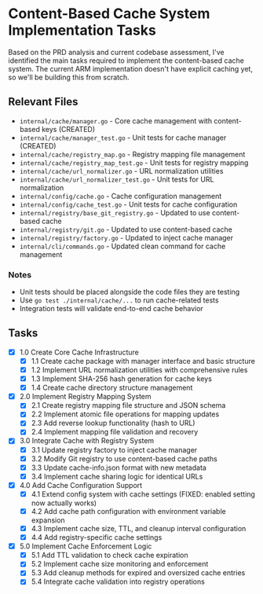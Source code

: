 # Content-Based Cache System Implementation Tasks

Based on the PRD analysis and current codebase assessment, I've identified the main tasks required to implement the content-based cache system. The current ARM implementation doesn't have explicit caching yet, so we'll be building this from scratch.

## Relevant Files

- `internal/cache/manager.go` - Core cache management with content-based keys (CREATED)
- `internal/cache/manager_test.go` - Unit tests for cache manager (CREATED)
- `internal/cache/registry_map.go` - Registry mapping file management
- `internal/cache/registry_map_test.go` - Unit tests for registry mapping
- `internal/cache/url_normalizer.go` - URL normalization utilities
- `internal/cache/url_normalizer_test.go` - Unit tests for URL normalization
- `internal/config/cache.go` - Cache configuration management
- `internal/config/cache_test.go` - Unit tests for cache configuration
- `internal/registry/base_git_registry.go` - Updated to use content-based cache
- `internal/registry/git.go` - Updated to use content-based cache
- `internal/registry/factory.go` - Updated to inject cache manager
- `internal/cli/commands.go` - Updated clean command for cache management

### Notes

- Unit tests should be placed alongside the code files they are testing
- Use `go test ./internal/cache/...` to run cache-related tests
- Integration tests will validate end-to-end cache behavior

## Tasks

- [x] 1.0 Create Core Cache Infrastructure
  - [x] 1.1 Create cache package with manager interface and basic structure
  - [x] 1.2 Implement URL normalization utilities with comprehensive rules
  - [x] 1.3 Implement SHA-256 hash generation for cache keys
  - [x] 1.4 Create cache directory structure management
- [x] 2.0 Implement Registry Mapping System
  - [x] 2.1 Create registry mapping file structure and JSON schema
  - [x] 2.2 Implement atomic file operations for mapping updates
  - [x] 2.3 Add reverse lookup functionality (hash to URL)
  - [x] 2.4 Implement mapping file validation and recovery
- [x] 3.0 Integrate Cache with Registry System
  - [x] 3.1 Update registry factory to inject cache manager
  - [x] 3.2 Modify Git registry to use content-based cache paths
  - [x] 3.3 Update cache-info.json format with new metadata
  - [x] 3.4 Implement cache sharing logic for identical URLs
- [x] 4.0 Add Cache Configuration Support
  - [x] 4.1 Extend config system with cache settings (FIXED: enabled setting now actually works)
  - [x] 4.2 Add cache path configuration with environment variable expansion
  - [x] 4.3 Implement cache size, TTL, and cleanup interval configuration
  - [x] 4.4 Add registry-specific cache settings
- [x] 5.0 Implement Cache Enforcement Logic
  - [x] 5.1 Add TTL validation to check cache expiration
  - [x] 5.2 Implement cache size monitoring and enforcement
  - [x] 5.3 Add cleanup methods for expired and oversized cache entries
  - [x] 5.4 Integrate cache validation into registry operations
